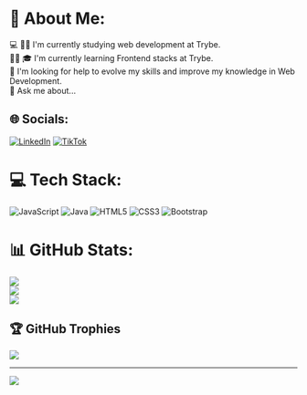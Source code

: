 # 💫 About Me:
💻 👨‍🎓 I'm currently studying web development at Trybe.<br>👨‍🎓 🎓 I'm currently learning Frontend stacks at Trybe.<br>🚀 I'm looking for help to evolve my skills and improve my knowledge in Web Development.<br>💬 Ask me about...


## 🌐 Socials:
[![LinkedIn](https://img.shields.io/badge/LinkedIn-%230077B5.svg?logo=linkedin&logoColor=white)](https://linkedin.com/in/icaro-feitosa-dolzane) [![TikTok](https://img.shields.io/badge/TikTok-%23000000.svg?logo=TikTok&logoColor=white)](https://tiktok.com/@icarodolzane) 

# 💻 Tech Stack:
![JavaScript](https://img.shields.io/badge/javascript-%23323330.svg?style=for-the-badge&logo=javascript&logoColor=%23F7DF1E) ![Java](https://img.shields.io/badge/java-%23ED8B00.svg?style=for-the-badge&logo=java&logoColor=white) ![HTML5](https://img.shields.io/badge/html5-%23E34F26.svg?style=for-the-badge&logo=html5&logoColor=white) ![CSS3](https://img.shields.io/badge/css3-%231572B6.svg?style=for-the-badge&logo=css3&logoColor=white) ![Bootstrap](https://img.shields.io/badge/bootstrap-%23563D7C.svg?style=for-the-badge&logo=bootstrap&logoColor=white)
# 📊 GitHub Stats:
![](https://github-readme-stats.vercel.app/api?username=icarodolzane&theme=radical&hide_border=false&include_all_commits=true&count_private=true)<br/>
![](https://github-readme-streak-stats.herokuapp.com/?user=icarodolzane&theme=radical&hide_border=false)<br/>
![](https://github-readme-stats.vercel.app/api/top-langs/?username=icarodolzane&theme=radical&hide_border=false&include_all_commits=true&count_private=true&layout=compact)

## 🏆 GitHub Trophies
![](https://github-profile-trophy.vercel.app/?username=icarodolzane&theme=radical&no-frame=false&no-bg=true&margin-w=4)

---
[![](https://visitcount.itsvg.in/api?id=icarodolzane&icon=0&color=0)](https://visitcount.itsvg.in)

<!-- Proudly created with GPRM ( https://gprm.itsvg.in ) -->
